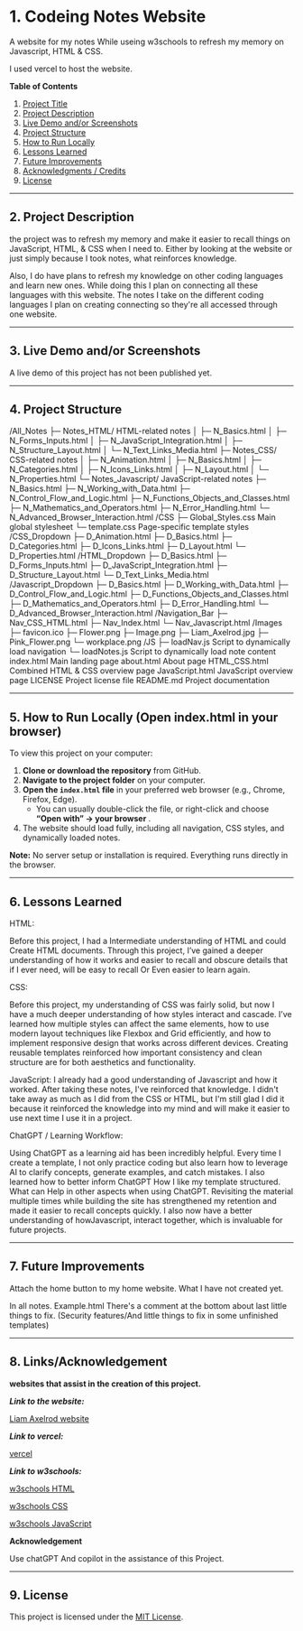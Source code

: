 # 1. Codeing Notes Website

A website for my notes While useing w3schools to refresh my memory on Javascript, HTML & CSS.

I used vercel to host the website.

**Table of Contents**

1. [Project Title](#1-css-notes-website)
2. [Project Description](#2-project-description)
3. [Live Demo and/or Screenshots](#3-live-demo-andor-screenshots-if-available)
4. [Project Structure](#4-project-structure-helps-people-understand-where-to-look)
5. [How to Run Locally](#5-how-to-run-locally-open-indexhtml-in-your-browser)
6. [Lessons Learned](#6-lessons-learned-great-for-portfolio-projects---shows-growth-and-insight)
7. [Future Improvements](#7-future-improvements-optional)
8. [Acknowledgments / Credits](#8-acknowledgments--credits-if-applicable)
9. [License](#9-license-optional-but-professional)

---

## 2. Project Description

the project was to refresh my memory and make it easier to recall things on JavaScript, HTML, & CSS when I need to. Either by looking at the website or just simply because I took notes, what reinforces knowledge.

Also, I do have plans to refresh my knowledge on other coding languages and learn new ones. While doing this I plan on connecting all these languages with this website. The notes I take on the different coding languages I plan on creating connecting so they're all accessed through one website.

---

## 3. Live Demo and/or Screenshots

A live demo of this project has not been published yet.

---

## 4. Project Structure

/All_Notes
  ├─ Notes_HTML/              HTML-related notes
  │    ├─ N_Basics.html
  │    ├─ N_Forms_Inputs.html
  │    ├─ N_JavaScript_Integration.html
  │    ├─ N_Structure_Layout.html
  │    └─ N_Text_Links_Media.html
  ├─ Notes_CSS/               CSS-related notes
  │    ├─ N_Animation.html
  │    ├─ N_Basics.html
  │    ├─ N_Categories.html
  │    ├─ N_Icons_Links.html
  │    ├─ N_Layout.html
  │    └─ N_Properties.html
  └─ Notes_Javascript/        JavaScript-related notes
    ├─ N_Basics.html
       ├─ N_Working_with_Data.html
       ├─ N_Control_Flow_and_Logic.html
       ├─ N_Functions_Objects_and_Classes.html
       ├─ N_Mathematics_and_Operators.html
       ├─ N_Error_Handling.html
       └─ N_Advanced_Browser_Interaction.html
/CSS
  ├─ Global_Styles.css        Main global stylesheet
  └─ template.css             Page-specific template styles
/CSS_Dropdown
  ├─ D_Animation.html
  ├─ D_Basics.html
  ├─ D_Categories.html
  ├─ D_Icons_Links.html
  ├─ D_Layout.html
  └─ D_Properties.html
/HTML_Dropdown
  ├─ D_Basics.html
  ├─ D_Forms_Inputs.html
  ├─ D_JavaScript_Integration.html
  ├─ D_Structure_Layout.html
  └─ D_Text_Links_Media.html
/Javascript_Dropdown
  ├─ D_Basics.html
  ├─ D_Working_with_Data.html
  ├─ D_Control_Flow_and_Logic.html
  ├─ D_Functions_Objects_and_Classes.html
  ├─ D_Mathematics_and_Operators.html
  ├─ D_Error_Handling.html
  └─ D_Advanced_Browser_Interaction.html
/Navigation_Bar
  ├─ Nav_CSS_HTML.html
  ├─ Nav_Index.html
  └─ Nav_Javascript.html
/Images
  ├─ favicon.ico
  ├─ Flower.png
  ├─ Image.png
  ├─ Liam_Axelrod.jpg
  ├─ Pink_Flower.png
  └─ workplace.png
/JS
  ├─ loadNav.js               Script to dynamically load navigation
  └─ loadNotes.js             Script to dynamically load note content
index.html                    Main landing page
about.html                    About page
HTML_CSS.html                 Combined HTML & CSS overview page
JavaScript.html               JavaScript overview page
LICENSE                       Project license file
README.md                     Project documentation

---

## 5. How to Run Locally (Open index.html in your browser)

To view this project on your computer:

1. **Clone or download the repository** from GitHub.
2. **Navigate to the project folder** on your computer.
3. **Open the `index.html` file** in your preferred web browser (e.g., Chrome, Firefox, Edge).
   * You can usually double-click the file, or right-click and choose  **“Open with” → your browser** .
4. The website should load fully, including all navigation, CSS styles, and dynamically loaded notes.

**Note:** No server setup or installation is required. Everything runs directly in the browser.

---

## 6. Lessons Learned

HTML:

Before this project, I had a Intermediate understanding of HTML and could Create HTML documents. Through this project, I’ve gained a deeper understanding of how it works and easier to recall and obscure details that if I ever need, will be easy to recall Or Even easier to learn again.

CSS:

Before this project, my understanding of CSS was fairly solid, but now I have a much deeper understanding of how styles interact and cascade. I’ve learned how multiple styles can affect the same elements, how to use modern layout techniques like Flexbox and Grid efficiently, and how to implement responsive design that works across different devices. Creating reusable templates reinforced how important consistency and clean structure are for both aesthetics and functionality.

JavaScript:
I already had a good understanding of Javascript and how it worked. After taking these notes, I've reinforced that knowledge. I didn't take away as much as I did from the CSS or HTML, but I'm still glad I did it because it reinforced the knowledge into my mind and will make it easier to use next time I use it in a project.

ChatGPT / Learning Workflow:

Using ChatGPT as a learning aid has been incredibly helpful. Every time I create a template, I not only practice coding but also learn how to leverage AI to clarify concepts, generate examples, and catch mistakes. I also learned how to better inform  ChatGPT How I like my template structured. What can Help in other aspects when using ChatGPT. Revisiting the material multiple times while building the site has strengthened my retention and made it easier to recall concepts quickly. I also now have a better understanding of howJavascript, interact together, which is invaluable for future projects.

---

## 7. Future Improvements

Attach the home button to my home website. What I have not created yet.

In all notes. Example.html There's a comment at the bottom about last little things to fix. (Security features/And little things to fix in some unfinished templates)

---

## 8. Links/Acknowledgement

**websites that assist in the creation of this project.**

***Link to the website:***

[Liam Axelrod website](https://codeing-languages-notes-opal.vercel.app/index.html "https://codeing-languages-notes-opal.vercel.app/index.html")

***Link to vercel:***

[vercel](https://vercel.com/ "https://vercel.com/")

***Link to w3schools:***

[w3schools HTML](https://www.w3schools.com/html/default.asp "https://www.w3schools.com/html/default.asp")

[w3schools CSS](https://www.w3schools.com/css/default.asp "https://www.w3schools.com/css/default.asp")

[w3schools JavaScript](https://www.w3schools.com/js/default.asp "https://www.w3schools.com/js/default.asp")

**Acknowledgement**

Use chatGPT And copilot in the assistance of this Project.

---

## 9. License

This project is licensed under the [MIT License](LICENSE).
